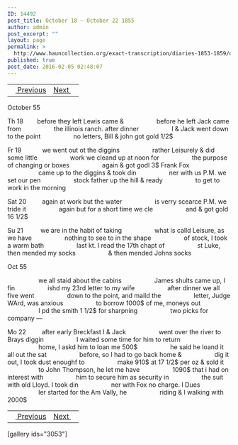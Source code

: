 ```yaml
---
ID: 14492
post_title: October 18 – October 22 1855
author: admin
post_excerpt: ""
layout: page
permalink: >
  http://www.hauncollection.org/exact-transcription/diaries-1853-1859/october-18-october-22-1855/
published: true
post_date: 2016-02-05 02:48:07
---
```

<table style="width: 100%;" align="center">
<tbody>
<tr>
<td><a href="http://www.hauncollection.org/version-2/diaries-1853-1859/october-14-october-18-1855/"><img src="https://lh3.googleusercontent.com/-EFJpxxNiPNw/VqgtWBCZrMI/AAAAAAAAAFU/WfY4lPFWWkg/s800-Ic42/Soeb-Plain-Arrows-8-10px.png" alt="" width="10" height="10" /> Previous</a></td>
<td style="text-align: right;"><a href="http://www.hauncollection.org/version-2/diaries-1853-1859/october-22-october-25-1855/">Next <img src="https://lh3.googleusercontent.com/-67k0cYlpXHw/VqgtWKz1MXI/AAAAAAAAAFU/k9PW_Piyurk/s800-Ic42/Soeb-Plain-Arrows-5-10px.png" alt="" width="10" height="10" /></a></td>
</tr>
</tbody>
</table>
October 55

Th 18        before they left Lewis came &amp;
<span style="margin-left: 70px;">before he left Jack came from
<span style="margin-left: 70px;">the illinois ranch. after dinner
<span style="margin-left: 70px;">I &amp; Jack went down to the point
<span style="margin-left: 70px;">no letters, Bill &amp; john got gold 1/2$</span></span></span></span>

Fr 19            we went out ot the diggins
<span style="margin-left: 70px;">rather Leisurely &amp; did some little
<span style="margin-left: 70px;">work we cleand up at noon for
<span style="margin-left: 70px;">the purpose of changing or boxes
<span style="margin-left: 70px;">again &amp; got godl 3$ Frank Fox
<span style="margin-left: 70px;">came up to the diggins &amp; took din
<span style="margin-left: 70px;">ner with us P.M. we set our pen
<span style="margin-left: 70px;">stock father up the hill &amp; ready
<span style="margin-left: 70px;">to get to work in the morning</span></span></span></span></span></span></span></span>

Sat 20         again at work but the water
<span style="margin-left: 70px;">is verry scearce P.M. we tride it
<span style="margin-left: 70px;">again but for a short time we cle
<span style="margin-left: 70px;">and &amp; got gold 16 1/2$</span></span></span>

Su 21          we are in the habit of taking
<span style="margin-left: 70px;">what is calld Leisure, as we have
<span style="margin-left: 70px;">nothing to see to in the shape
<span style="margin-left: 70px;">of stock, I took a warm bath
<span style="margin-left: 70px;">last kt. I read the 17th chapt of
<span style="margin-left: 70px;">st Luke, then mended my socks
<span style="margin-left: 70px;">&amp; then mended Johns socks</span></span></span></span></span></span>

Oct 55

<span style="margin-left: 70px;">we all staid about the cabins
<span style="margin-left: 70px;">James shults came up, I fin
<span style="margin-left: 70px;">ishd my 23rd letter to my wife
<span style="margin-left: 70px;">after dinner we all five went
<span style="margin-left: 70px;">down to the point, and maild the
<span style="margin-left: 70px;">letter, Judge WArd, was anxious
<span style="margin-left: 70px;">to borrow 1000$ of me, moneys out
<span style="margin-left: 70px;">I pd the smith 1 1/2$ for sharpning
<span style="margin-left: 70px;">two picks for company —</span></span></span></span></span></span></span></span></span>

Mo 22         after early Breckfast I &amp; Jack
<span style="margin-left: 70px;">went over the river to Brays diggin
<span style="margin-left: 70px;">I waited some time for him to return
<span style="margin-left: 70px;">home, I askd him to loan me 500$
<span style="margin-left: 70px;">he said he loand it all out the sat
<span style="margin-left: 70px;">before, so I had to go back home &amp;
<span style="margin-left: 70px;">dig it out, I took dust enoughf to
<span style="margin-left: 70px;">make 910$ at 17 1/2$ per oz &amp; sold it
<span style="margin-left: 70px;">to John Thompson, he let me have
<span style="margin-left: 70px;">1090$ that i had on interest with
<span style="margin-left: 70px;">him to secure him as security in
<span style="margin-left: 70px;">the suit with old Lloyd. I took din
<span style="margin-left: 70px;">ner with Fox no charge. I Dues
<span style="margin-left: 70px;">ler started for the Am Vally, he
<span style="margin-left: 70px;">riding &amp; I walking with 2000$</span></span></span></span></span></span></span></span></span></span></span></span></span></span>
<table style="width: 100%;" align="center">
<tbody>
<tr>
<td><a href="http://www.hauncollection.org/version-2/diaries-1853-1859/october-14-october-18-1855/"><img src="https://lh3.googleusercontent.com/-EFJpxxNiPNw/VqgtWBCZrMI/AAAAAAAAAFU/WfY4lPFWWkg/s800-Ic42/Soeb-Plain-Arrows-8-10px.png" alt="" width="10" height="10" /> Previous</a></td>
<td style="text-align: right;"><a href="http://www.hauncollection.org/version-2/diaries-1853-1859/october-22-october-25-1855/">Next <img src="https://lh3.googleusercontent.com/-67k0cYlpXHw/VqgtWKz1MXI/AAAAAAAAAFU/k9PW_Piyurk/s800-Ic42/Soeb-Plain-Arrows-5-10px.png" alt="" width="10" height="10" /></a></td>
</tr>
</tbody>
</table>
[gallery ids="3053"]